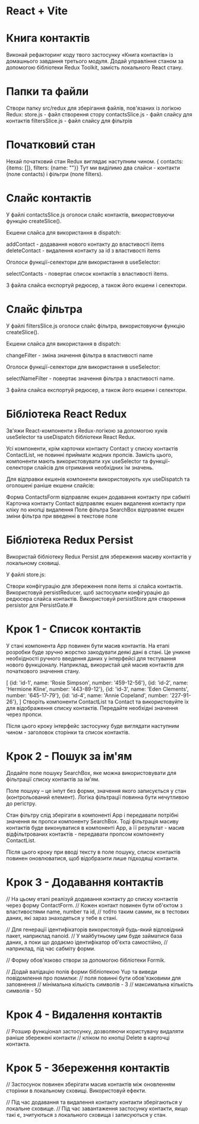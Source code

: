 # React + Vite

# Книга контактів

Виконай рефакторинг коду твого застосунку «Книга контактів» із домашнього завдання третього модуля. Додай управління станом за допомогою бібліотеки Redux Toolkit, замість локального React стану.

# Папки та файли

Створи папку src/redux для зберігання файлів, пов'язаних із логікою Redux:
store.js - файл створення стору
contactsSlice.js - файл слайсу для контактів
filtersSlice.js - файл слайсу для фільтрів

# Початковий стан

Нехай початковий стан Redux виглядає наступним чином.
{ contacts: {items: []},
filters: {name: ""}}
Тут ми виділимо два слайси - контакти (поле contacts) і фільтри (поле filters).

# Слайс контактів

У файлі contactsSlice.js оголоси слайс контактів, використовуючи функцію createSlice().

Екшени слайса для використання в dispatch:

addContact - додавання нового контакту до властивості items
deleteContact - видалення контакту за id з властивості items

Оголоси функції-селектори для використання в useSelector:

selectContacts - повертає список контактів з властивості items.

З файла слайса експортуй редюсер, а також його екшени і селектори.

# Слайс фільтра

У файлі filtersSlice.js оголоси слайс фільтра, використовуючи функцію createSlice().

Екшени слайса для використання в dispatch:

changeFilter - зміна значення фільтра в властивості name

Оголоси функції-селектори для використання в useSelector:

selectNameFilter - повертає значення фільтра з властивості name.

З файла слайса експортуй редюсер, а також його екшени і селектори.

# Бібліотека React Redux

Зв'яжи React-компоненти з Redux-логікою за допомогою хуків useSelector та useDispatch бібліотеки React Redux.

Усі компоненти, крім карточки контакту Contact у списку контактів ContactList, не повинні приймати жодних пропсів. Замість цього, компоненти мають використовувати хук useSelector та функції-селектори слайсів для отримання необхідних їм значень.

Для відправки екшенів компоненти використовують хук useDispatch та оголошені раніше екшени слайсів:

Форма ContactsForm відправляє екшен додавання контакту при сабміті
Карточка контакту Contact відправляє екшен видалення контакту при кліку по кнопці видалення
Поле фільтра SearchBox відправляє екшен зміни фільтра при введенні в текстове поле

# Бібліотека Redux Persist

Використай бібліотеку Redux Persist для збереження масиву контактів у локальному сховищі.

У файлі store.js:

Створи конфігурацію для збереження поля items зі слайса контактів.
Використовуй persistReducer, щоб застосувати конфігурацію до редюсера слайса контактів.
Використовуй persistStore для створення persistor для PersistGate.#

<!-- ___________________________________________old task___________________________________________ -->

# Крок 1 - Список контактів

У стані компонента App повинен бути масив контактів. На етапі розробки буде зручно жорстко закодувати деякі дані в стані. Це уникне необхідності ручного введення даних у інтерфейсі для тестування нового функціоналу. Наприклад, використай цей масив контактів для початкового значення стану.

[
{id: 'id-1', name: 'Rosie Simpson', number: '459-12-56'},
{id: 'id-2', name: 'Hermione Kline', number: '443-89-12'},
{id: 'id-3', name: 'Eden Clements', number: '645-17-79'},
{id: 'id-4', name: 'Annie Copeland', number: '227-91-26'},
]
Створіть компоненти ContactList та Contact та використовуйте їх для відображення списку контактів. Передайте необхідні значення через пропси.

Після цього кроку інтерфейс застосунку буде виглядати наступним чином - заголовок сторінки та список контактів.

# Крок 2 - Пошук за ім'ям

Додайте поле пошуку SearchBox, яке можна використовувати для фільтрації списку контактів за ім'ям.

Поле пошуку – це інпут без форми, значення якого записується у стан (контрольований елемент).
Логіка фільтрації повинна бути нечутливою до регістру.

Стан фільтру слід зберігати в компоненті App і передавати потрібні значення як пропси компоненту SearchBox. Тоді фільтрація масиву контактів буде виконуватися в компоненті App, а її результат - масив відфільтрованих контактів - передавати пропсом компоненту ContactList.

Після цього кроку при вводі тексту в поле пошуку, список контактів повинен оновлюватися, щоб відобразити лише підходящі контакти.

# Крок 3 - Додавання контактів

// На цьому етапі реалізуй додавання контакту до списку контактів через форму ContactForm.
// Кожен контакт повинен бути об'єктом з властивостями name, number та id,
// тобто таким самим, як в тестових даних, які зараз знаходяться у тебе в стані.

// Для генерації ідентифікаторів використовуй будь-який відповідний пакет, наприклад nanoid.
// У майбутньому цим буде займатися база даних, а поки що додаємо ідентифікатор об'єкта самостійно,
// наприклад, під час сабміту форми.

// Форму обов'язково створи за допомогою бібліотеки Formik.

// Додай валідацію полів форми бібліотекою Yup та виведи повідомлення про помилки:
// поля повинні бути обов'язковими для заповнення
// мінімальна кількість символів - 3
// максимальна кількість символів - 50

# Крок 4 - Видалення контактів

// Розшир функціонал застосунку, дозволяючи користувачу видаляти раніше збережені контакти
// кліком по кнопці Delete в карточці контакта.

# Крок 5 - Збереження контактів

// Застосунок повинен зберігати масив контактів між оновленням сторінки в локальному сховищі. Використовуй ефекти.

// Під час додавання та видалення контакту контакти зберігаються у локальне сховище.
// Під час завантаження застосунку контакти, якщо такі є, зчитуються з локального сховища і записуються у стан.
